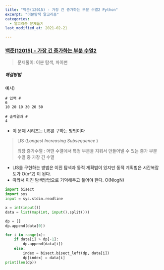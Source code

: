 ```yaml
---
title: "백준(12015) - 가장 긴 증가하는 부분 수열2 Python"
excerpt: "이분탐색 알고리즘"
categories:
  - 알고리즘 문제풀기
last_modified_at: 2021-02-21

---
```


### [백준(12015) - 가장 긴 증가하는 부분 수열2](https://www.acmicpc.net/problem/12015)

> 문제풀이: 이분 탐색, 파이썬

##### 해결방법 

예시)

```
# 입력 #
6
10 20 10 30 20 50

# 출력결과 #
4
```

- 이 문제 시리즈는 LIS를 구하는 방법이다

> LIS (*Longest Increasing Subsequence* )
>
> 최장 증가수열 : 어떤 수열에서 특정 부분을 지워서 만들어낼 수 있는 증가 부분 수열 중 가장 긴 수열

- LIS를 구현하는 방법은 이진 탐색과 동적 계획법이 있지만 동적 계획법은 시간복잡도가 O(n^2) 이 된다.
- 따라서 이진 탐색방법으로 기억해두고 풀어야 한다. O(NlogN)

```python
import bisect
import sys
input = sys.stdin.readline

x = int(input())
data = list(map(int, input().split()))

dp = []
dp.append(data[0])

for i in range(x):
    if data[i] > dp[-1]:
        dp.append(data[i])
    else:
        index = bisect.bisect_left(dp, data[i])
        dp[index] = data[i]
print(len(dp))

```

